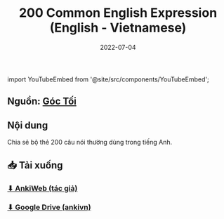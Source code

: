 ﻿---
title: 200 Common English Expression (English - Vietnamese)
slug: 200-Common-English-Expression-English-Vietnamese
date: 2022-07-04
description: ""
category: Tiếng Anh
domain: ankivn.com
keywords:
  - ankivn
tags:
  - deck
  - english
---

import YouTubeEmbed from '@site/src/components/YouTubeEmbed';

<YouTubeEmbed videoId="9aEhaFjiWY4" />

<!--truncate-->

## Nguồn: [Góc Tối](https://www.facebook.com/groups/ankivocabulary/posts/1148220415937614/)

## Nội dung

Chia sẻ bộ thẻ 200 câu nói thường dùng trong tiếng Anh.

## 📥 Tải xuống

### [⬇ AnkiWeb (tác giả)](https://ankiweb.net/shared/info/178816235)

### [⬇ Google Drive (ankivn)](https://drive.google.com/file/d/1BQAkZ3uTlaul8vJmrqDsiRdd9zHk-DRF/view?usp=sharing)

